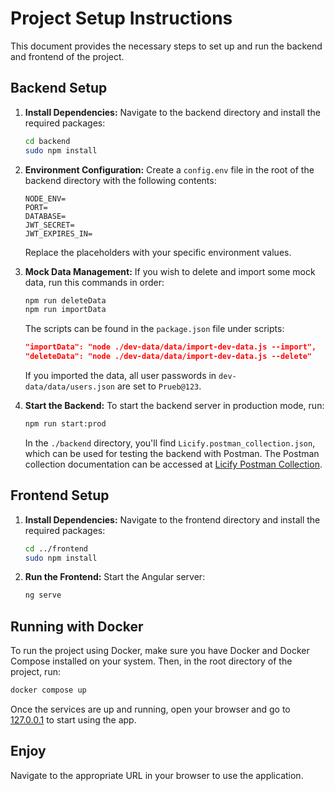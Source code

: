 # Project Setup Instructions

This document provides the necessary steps to set up and run the backend and frontend of the project.

## Backend Setup

1. **Install Dependencies:**
   Navigate to the backend directory and install the required packages:

   ```bash
   cd backend
   sudo npm install
   ```

2. **Environment Configuration:**
   Create a `config.env` file in the root of the backend directory with the following contents:

   ```env
   NODE_ENV=
   PORT=
   DATABASE=
   JWT_SECRET=
   JWT_EXPIRES_IN=
   ```

   Replace the placeholders with your specific environment values.

3. **Mock Data Management:**
   If you wish to delete and import some mock data, run this commands in order:

   ```bash
   npm run deleteData
   npm run importData
   ```

   The scripts can be found in the `package.json` file under scripts:

   ```json
   "importData": "node ./dev-data/data/import-dev-data.js --import",
   "deleteData": "node ./dev-data/data/import-dev-data.js --delete"
   ```

   If you imported the data, all user passwords in `dev-data/data/users.json` are set to `Prueb@123`.

4. **Start the Backend:**
   To start the backend server in production mode, run:

   ```bash
   npm run start:prod
   ```

   In the `./backend` directory, you'll find `Licify.postman_collection.json`, which can be used for testing the backend with Postman. The Postman collection documentation can be accessed at [Licify Postman Collection](https://documenter.getpostman.com/view/26744671/2s9YsGjDgq).

## Frontend Setup

1. **Install Dependencies:**
   Navigate to the frontend directory and install the required packages:

   ```bash
   cd ../frontend
   sudo npm install
   ```

2. **Run the Frontend:**
   Start the Angular server:
   ```bash
   ng serve
   ```

## Running with Docker

To run the project using Docker, make sure you have Docker and Docker Compose installed on your system. Then, in the root directory of the project, run:

```bash
docker compose up
```

Once the services are up and running, open your browser and go to [127.0.0.1](http://127.0.0.1) to start using the app.

## Enjoy

Navigate to the appropriate URL in your browser to use the application.
